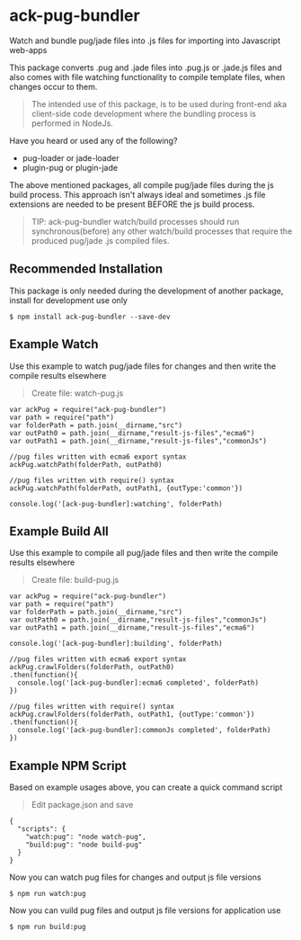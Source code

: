 # ack-pug-bundler
Watch and bundle pug/jade files into .js files for importing into Javascript web-apps

This package converts .pug and .jade files into .pug.js or .jade.js files and also comes with file watching functionality to compile template files, when changes occur to them.

> The intended use of this package, is to be used during front-end aka client-side code development where the bundling process is performed in NodeJs.

Have you heard or used any of the following?
- pug-loader or jade-loader
- plugin-pug or plugin-jade

The above mentioned packages, all compile pug/jade files during the js build process. This approach isn't always ideal and sometimes .js file extensions are needed to be present BEFORE the js build process.

> TIP: ack-pug-bundler watch/build processes should run synchronous(before) any other watch/build processes that require the produced pug/jade .js compiled files.

## Recommended Installation
This package is only needed during the development of another package, install for development use only
```
$ npm install ack-pug-bundler --save-dev
```

## Example Watch
Use this example to watch pug/jade files for changes and then write the compile results elsewhere

> Create file: watch-pug.js
```
var ackPug = require("ack-pug-bundler")
var path = require("path")
var folderPath = path.join(__dirname,"src")
var outPath0 = path.join(__dirname,"result-js-files","ecma6")
var outPath1 = path.join(__dirname,"result-js-files","commonJs")

//pug files written with ecma6 export syntax
ackPug.watchPath(folderPath, outPath0)

//pug files written with require() syntax
ackPug.watchPath(folderPath, outPath1, {outType:'common'})

console.log('[ack-pug-bundler]:watching', folderPath)
```

## Example Build All
Use this example to compile all pug/jade files and then write the compile results elsewhere

> Create file: build-pug.js
```
var ackPug = require("ack-pug-bundler")
var path = require("path")
var folderPath = path.join(__dirname,"src")
var outPath0 = path.join(__dirname,"result-js-files","commonJs")
var outPath1 = path.join(__dirname,"result-js-files","ecma6")

console.log('[ack-pug-bundler]:building', folderPath)

//pug files written with ecma6 export syntax
ackPug.crawlFolders(folderPath, outPath0)
.then(function(){
  console.log('[ack-pug-bundler]:ecma6 completed', folderPath)
})

//pug files written with require() syntax
ackPug.crawlFolders(folderPath, outPath1, {outType:'common'})
.then(function(){
  console.log('[ack-pug-bundler]:commonJs completed', folderPath)
})
```


## Example NPM Script
Based on example usages above, you can create a quick command script

> Edit package.json and save
```
{
  "scripts": {
    "watch:pug": "node watch-pug",
    "build:pug": "node build-pug"
  }
}
```

Now you can watch pug files for changes and output js file versions
```
$ npm run watch:pug
```

Now you can vuild pug files and output js file versions for application use
```
$ npm run build:pug
```
